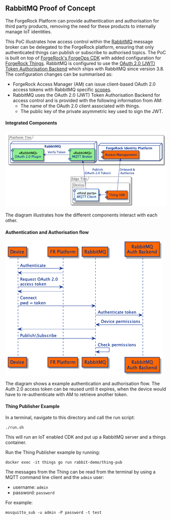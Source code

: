 ## RabbitMQ Proof of Concept

The ForgeRock Platform can provide authentication and authorisation for third party products, 
removing the need for these products to internally manage IoT identities.

This PoC illustrates how access control within the [RabbitMQ](http://www.rabbitmq.com) message broker can be delegated to the ForgeRock platform,
ensuring that only authenticated things can publish or subscribe to authorised topics.
The PoC is built on top of
[ForgeRock's ForgeOps CDK](https://backstage.forgerock.com/docs/forgeops/7/index-forgeops.html) with added
configuration for [ForgeRock Things](https://backstage.forgerock.com/docs/things/7). 
RabbitMQ is configured to use the [OAuth 2.0 (JWT) Token Authorisation Backend](https://github.com/rabbitmq/rabbitmq-auth-backend-oauth2) 
which ships with RabbitMQ since version 3.8. 
The configuration changes can be summarised as:

* ForgeRock Access Manager (AM) can issue client-based OAuth 2.0 access tokens with RabbitMQ specific 
[scopes](https://github.com/rabbitmq/rabbitmq-auth-backend-oauth2#scope-to-permission-translation).
* RabbitMQ uses the OAuth 2.0 (JWT) Token Authorisation Backend for access control 
and is provided with the following information from AM:
    * The name of the OAuth 2.0 client associated with things.
    * The public key of the private asymmetric key used to sign the JWT.

#### Integrated Components

![Components](docs/rabbitmq-integration.png)

The diagram illustrates how the different components interact with each other.

#### Authentication and Authorisation flow

![AuthX](docs/rabbitmq-oauth2-authx.png)

The diagram shows a example authentication and authorisation flow.
The Auth 2.0 access token can be reused until it expires, 
when the device would have to re-authenticate with AM to retrieve another token. 

#### Thing Publisher Example
In a terminal, navigate to this directory and call the run script:

```
./run.sh
```

This will run an IoT enabled CDK and put up a RabbitMQ server and a things container. 

Run the Thing Publisher example by running:

```
docker exec -it things go run rabbit-demo/thing-pub
```

The messages from the Thing can be read from the terminal by using a MQTT command line client and the `admin` user:

* username: `admin`
* password: `password`

For example:
```
mosquitto_sub -u admin -P password -t test
```
